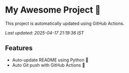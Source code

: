 # My Awesome Project 🚀

This project is automatically updated using GitHub Actions.

_Last updated: 2025-04-17 21:19:36 IST_

## Features
- Auto-update README using Python 🐍
- Auto Git push with GitHub Actions 🤖
